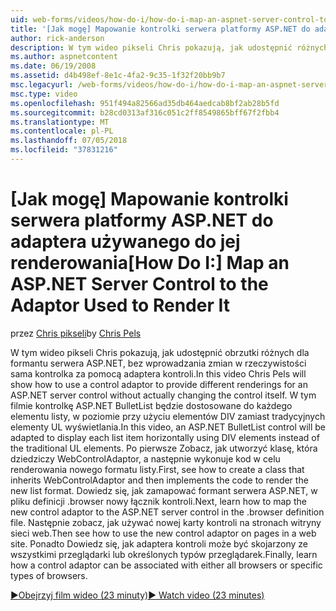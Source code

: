 ```yaml
---
uid: web-forms/videos/how-do-i/how-do-i-map-an-aspnet-server-control-to-the-adaptor-used-to-render-it
title: '[Jak mogę] Mapowanie kontrolki serwera platformy ASP.NET do adaptera używanego do jej renderowania | Dokumentacja firmy Microsoft'
author: rick-anderson
description: W tym wideo pikseli Chris pokazują, jak udostępnić różnych obrzutki dla formantu serwera ASP.NET bez wprowadzania zmian w rzeczywistości c za pomocą adaptera formantu...
ms.author: aspnetcontent
ms.date: 06/19/2008
ms.assetid: d4b498ef-8e1c-4fa2-9c35-1f32f20bb9b7
msc.legacyurl: /web-forms/videos/how-do-i/how-do-i-map-an-aspnet-server-control-to-the-adaptor-used-to-render-it
msc.type: video
ms.openlocfilehash: 951f494a82566ad35db464aedcab8bf2ab28b5fd
ms.sourcegitcommit: b28cd0313af316c051c2ff8549865bff67f2fbb4
ms.translationtype: MT
ms.contentlocale: pl-PL
ms.lasthandoff: 07/05/2018
ms.locfileid: "37831216"
---
```

<a name="how-do-i-map-an-aspnet-server-control-to-the-adaptor-used-to-render-it"></a><span data-ttu-id="b1fb3-103">[Jak mogę] Mapowanie kontrolki serwera platformy ASP.NET do adaptera używanego do jej renderowania</span><span class="sxs-lookup"><span data-stu-id="b1fb3-103">[How Do I:] Map an ASP.NET Server Control to the Adaptor Used to Render It</span></span>
====================
<span data-ttu-id="b1fb3-104">przez [Chris pikseli](https://twitter.com/chrispels)</span><span class="sxs-lookup"><span data-stu-id="b1fb3-104">by [Chris Pels](https://twitter.com/chrispels)</span></span>

<span data-ttu-id="b1fb3-105">W tym wideo pikseli Chris pokazują, jak udostępnić obrzutki różnych dla formantu serwera ASP.NET, bez wprowadzania zmian w rzeczywistości sama kontrolka za pomocą adaptera kontroli.</span><span class="sxs-lookup"><span data-stu-id="b1fb3-105">In this video Chris Pels will show how to use a control adaptor to provide different renderings for an ASP.NET server control without actually changing the control itself.</span></span> <span data-ttu-id="b1fb3-106">W tym filmie kontrolkę ASP.NET BulletList będzie dostosowane do każdego elementu listy, w poziomie przy użyciu elementów DIV zamiast tradycyjnych elementy UL wyświetlania.</span><span class="sxs-lookup"><span data-stu-id="b1fb3-106">In this video, an ASP.NET BulletList control will be adapted to display each list item horizontally using DIV elements instead of the traditional UL elements.</span></span> <span data-ttu-id="b1fb3-107">Po pierwsze Zobacz, jak utworzyć klasę, która dziedziczy WebControlAdaptor, a następnie wykonuje kod w celu renderowania nowego formatu listy.</span><span class="sxs-lookup"><span data-stu-id="b1fb3-107">First, see how to create a class that inherits WebControlAdaptor and then implements the code to render the new list format.</span></span> <span data-ttu-id="b1fb3-108">Dowiedz się, jak zamapować formant serwera ASP.NET, w pliku definicji .browser nowy łącznik kontroli.</span><span class="sxs-lookup"><span data-stu-id="b1fb3-108">Next, learn how to map the new control adaptor to the ASP.NET server control in the .browser definition file.</span></span> <span data-ttu-id="b1fb3-109">Następnie zobacz, jak używać nowej karty kontroli na stronach witryny sieci web.</span><span class="sxs-lookup"><span data-stu-id="b1fb3-109">Then see how to use the new control adaptor on pages in a web site.</span></span> <span data-ttu-id="b1fb3-110">Ponadto Dowiedz się, jak adaptera kontroli może być skojarzony ze wszystkimi przeglądarki lub określonych typów przeglądarek.</span><span class="sxs-lookup"><span data-stu-id="b1fb3-110">Finally, learn how a control adaptor can be associated with either all browsers or specific types of browsers.</span></span>

[<span data-ttu-id="b1fb3-111">&#9654;Obejrzyj film wideo (23 minuty)</span><span class="sxs-lookup"><span data-stu-id="b1fb3-111">&#9654; Watch video (23 minutes)</span></span>](https://channel9.msdn.com/Blogs/ASP-NET-Site-Videos/how-do-i-map-an-aspnet-server-control-to-the-adaptor-used-to-render-it)
